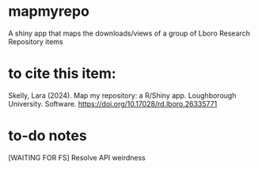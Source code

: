 # mapmyrepo
A shiny app that maps the downloads/views of a group of Lboro Research Repository items

# to cite this item:
Skelly, Lara (2024). Map my repository: a R/Shiny app. Loughborough University. Software. https://doi.org/10.17028/rd.lboro.26335771

# to-do notes
[WAITING FOR FS] Resolve API weirdness
